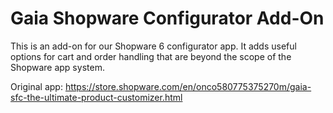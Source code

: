 # Gaia Shopware Configurator Add-On
This is an add-on for our Shopware 6 configurator app. It adds useful options for cart and order handling that are beyond the scope of the Shopware app system.

Original app: https://store.shopware.com/en/onco580775375270m/gaia-sfc-the-ultimate-product-customizer.html